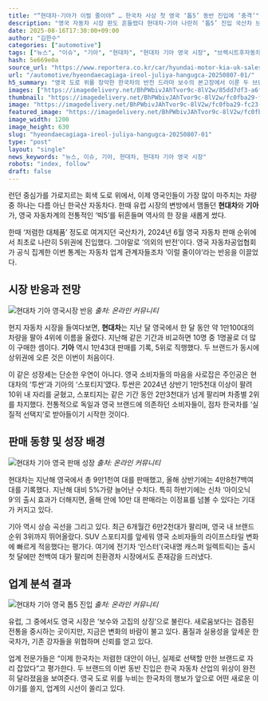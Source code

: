 ```yaml
---
title: "“현대차·기아가 이럴 줄이야” … 한국차 사상 첫 영국 ‘톱5’ 동반 진입에 ‘충격’"
description: "영국 자동차 시장 판도 흔들렸다 현대차·기아 나란히 ‘톱5’ 진입 국산차 브랜드 위상도 달라졌다 ..."
date: 2025-08-16T17:30:00+09:00
author: "김한수"
categories: ["automotive"]
tags: ["뉴스", "이슈", "기아", "현대차", "현대차 기아 영국 시장", "브렉시트후자동차지각변동", "글로벌브랜드파워도약"]
hash: 5e669e0a
source_url: "https://www.reportera.co.kr/car/hyundai-motor-kia-uk-sales/"
url: "/automotive/hyeondaecagiaga-ireol-juliya-hangugca-20250807-01/"
h5_summary: "영국 도로 위를 장악한 한국차의 반전 드라마 보수의 본고장에서 이룬 두 브랜드의 비상"
images: ["https://imagedelivery.net/BhPWbivJAhTvor9c-8lV2w/85dd7df3-a6f3-4e7d-ef10-507b40f76300/public", "https://imagedelivery.net/BhPWbivJAhTvor9c-8lV2w/22af55bb-4051-4572-20e7-feb16981e000/public", "https://imagedelivery.net/BhPWbivJAhTvor9c-8lV2w/bea4abb6-4e83-41ec-e4c6-693b1a0c0c00/public", "https://imagedelivery.net/BhPWbivJAhTvor9c-8lV2w/fc0fba29-fc23-4b1d-14bf-ba570b21c100/public"]
thumbnail: "https://imagedelivery.net/BhPWbivJAhTvor9c-8lV2w/fc0fba29-fc23-4b1d-14bf-ba570b21c100/public"
image: "https://imagedelivery.net/BhPWbivJAhTvor9c-8lV2w/fc0fba29-fc23-4b1d-14bf-ba570b21c100/public"
featured_image: "https://imagedelivery.net/BhPWbivJAhTvor9c-8lV2w/fc0fba29-fc23-4b1d-14bf-ba570b21c100/public"
image_width: 1200
image_height: 630
slug: "hyeondaecagiaga-ireol-juliya-hangugca-20250807-01"
type: "post"
layout: "single"
news_keywords: "뉴스, 이슈, 기아, 현대차, 현대차 기아 영국 시장"
robots: "index, follow"
draft: false
---
```


런던 중심가를 가로지르는 회색 도로 위에서, 이제 영국인들이 가장 많이 마주치는 차량 중 하나는 다름 아닌 한국산 자동차다. 한때 유럽 시장의 변방에서 맴돌던 **현대차**와 **기아**가, 영국 자동차계의 전통적인 ‘빅5’를 뒤흔들며 역사의 한 장을 새롭게 썼다.

한때 ‘저렴한 대체품’ 정도로 여겨지던 국산차가, 2024년 6월 영국 자동차 판매 순위에서 최초로 나란히 5위권에 진입했다. 그야말로 ‘의외의 반전’이다. 영국 자동차공업협회가 공식 집계한 이번 통계는 자동차 업계 관계자들조차 ‘이럴 줄이야’라는 반응을 이끌었다.

## 시장 반응과 전망

![현대차 기아 영국시장 반응](https://imagedelivery.net/BhPWbivJAhTvor9c-8lV2w/85dd7df3-a6f3-4e7d-ef10-507b40f76300/public)
*출처: 온라인 커뮤니티*


현지 자동차 시장을 들여다보면, **현대차**는 지난 달 영국에서 한 달 동안 약 1만100대의 차량을 팔아 4위에 이름을 올렸다. 지난해 같은 기간과 비교하면 10명 중 1명꼴로 더 많이 구매한 셈이다. **기아** 역시 1만43대 판매를 기록, 5위로 직행했다. 두 브랜드가 동시에 상위권에 오른 것은 이번이 처음이다.

이 같은 성장세는 단순한 우연이 아니다. 영국 소비자들의 마음을 사로잡은 주인공은 현대차의 ‘투싼’과 기아의 ‘스포티지’였다. 투싼은 2024년 상반기 1만5천대 이상이 팔려 10위 내 자리를 굳혔고, 스포티지는 같은 기간 동안 2만3천대가 넘게 팔리며 차종별 2위를 차지했다. 전통적으로 독일과 영국 브랜드에 의존하던 소비자들이, 점차 한국차를 ‘실질적 선택지’로 받아들이기 시작한 것이다.

## 판매 동향 및 성장 배경

![현대차 기아 영국 판매 성장](https://imagedelivery.net/BhPWbivJAhTvor9c-8lV2w/bea4abb6-4e83-41ec-e4c6-693b1a0c0c00/public)
*출처: 온라인 커뮤니티*


현대차는 지난해 영국에서 총 9만1천여 대를 판매했고, 올해 상반기에는 4만8천7백여 대를 기록했다. 지난해 대비 5%가량 늘어난 수치다. 특히 하반기에는 신차 ‘아이오닉9’의 출시 효과가 더해지면, 올해 안에 10만 대 판매라는 이정표를 넘볼 수 있다는 기대가 커지고 있다.

기아 역시 상승 곡선을 그리고 있다. 최근 6개월간 6만2천대가 팔리며, 영국 내 브랜드 순위 3위까지 뛰어올랐다. SUV 스포티지를 앞세워 영국 소비자들의 라이프스타일 변화에 빠르게 적응했다는 평가다. 여기에 전기차 ‘인스터’(국내명 캐스퍼 일렉트릭)는 출시 첫 달에만 천백여 대가 팔리며 친환경차 시장에서도 존재감을 드러냈다.

## 업계 분석 결과

![현대차 기아 영국 톱5 진입](https://imagedelivery.net/BhPWbivJAhTvor9c-8lV2w/22af55bb-4051-4572-20e7-feb16981e000/public)
*출처: 온라인 커뮤니티*


유럽, 그 중에서도 영국 시장은 ‘보수와 고집의 상징’으로 불린다. 새로움보다는 검증된 전통을 중시하는 곳이지만, 지금은 변화의 바람이 불고 있다. 품질과 실용성을 앞세운 한국차가, 기존 강자들을 위협하며 신뢰를 얻고 있다.

업계 전문가들은 “이제 한국차는 저렴한 대안이 아닌, 실제로 선택할 만한 브랜드로 자리 잡았다”고 평가한다. 두 브랜드의 이번 동반 진입은 한국 자동차 산업의 위상이 완전히 달라졌음을 보여준다. 영국 도로 위를 누비는 한국차의 행보가 앞으로 어떤 새로운 이야기를 쓸지, 업계의 시선이 쏠리고 있다.

